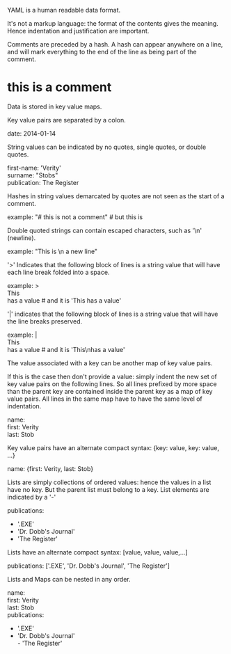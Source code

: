 YAML is a human readable data format.

It's not a markup language: the format of the contents gives the meaning.
Hence indentation and justification are important.

Comments are preceded by a hash. A hash can appear anywhere on a line, and
will mark everything to the end of the line as being part of the comment.

# this is a comment

Data is stored in key value maps.

Key value pairs are separated by a colon.

date: 2014-01-14

String values can be indicated by no quotes, single quotes, or double quotes.

first-name: 'Verity'  
surname: "Stobs"  
publication: The Register

Hashes in string values demarcated by quotes are not seen as the start of a
comment.

example: "# this is not a comment" # but this is

Double quoted strings can contain escaped characters, such as '\n' (newline).

example: "This is \n a new line"

'&gt;' Indicates that the following block of lines is a string value that will
have each line break folded into a space.

example: &gt;  
This  
has a value # and it is 'This has a value'

'|' indicates that the following block of lines is a string value that will
have the line breaks preserved.

example: |  
This  
has a value # and it is 'This\nhas a value'

The value associated with a key can be another map of key value pairs.

If this is the case then don't provide a value: simply indent the new set of
key value pairs on the following lines. So all lines prefixed by more space
than the parent key are contained inside the parent key as a map of key value
pairs. All lines in the same map have to have the same level of indentation.

name:  
first: Verity  
last: Stob

Key value pairs have an alternate compact syntax: {key: value, key: value,
...}

name: {first: Verity, last: Stob}

Lists are simply collections of ordered values: hence the values in a list
have no key. But the parent list must belong to a key. List elements are
indicated by a '-'

publications:  
- '.EXE'  
- 'Dr. Dobb's Journal'  
- 'The Register'

Lists have an alternate compact syntax: [value, value, value,...]

publications: ['.EXE', 'Dr. Dobb's Journal', 'The Register']

Lists and Maps can be nested in any order.

name:  
first: Verity  
last: Stob  
publications:  
- '.EXE'  
- 'Dr. Dobb's Journal'  
\- 'The Register'

  

